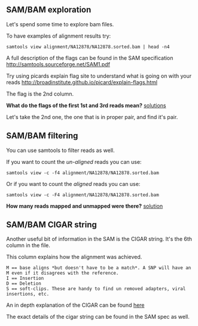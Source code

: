 ## SAM/BAM exploration
Let's spend some time to explore bam files.

To have examples of alignment results try:

```
samtools view alignment/NA12878/NA12878.sorted.bam | head -n4
```

A full description of the flags can be found in the SAM specification
http://samtools.sourceforge.net/SAM1.pdf

Try using picards explain flag site to understand what is going on with your reads
http://broadinstitute.github.io/picard/explain-flags.html

The flag is the 2nd column.

**What do the flags of the first 1st and 3rd reads mean?** [solutions](solutions/_sambam1.md)

Let's take the 2nd one, the one that is in proper pair, and find it's pair.

## SAM/BAM filtering

You can use samtools to filter reads as well.

If you want to count the *un-aligned* reads you can use:

```
samtools view -c -f4 alignment/NA12878/NA12878.sorted.bam
```

Or if you want to count the *aligned* reads you can use:

```
samtools view -c -F4 alignment/NA12878/NA12878.sorted.bam
```

**How many reads mapped and unmapped were there?** [solution](solutions/_sambam2.md)

## SAM/BAM CIGAR string
Another useful bit of information in the SAM is the CIGAR string.
It's the 6th column in the file. 

This column explains how the alignment was achieved.
 
	M == base aligns *but doesn't have to be a match*. A SNP will have an M even if it disagrees with the reference.
	I == Insertion
	D == Deletion
	S == soft-clips. These are handy to find un removed adapters, viral insertions, etc.

An in depth explanation of the CIGAR can be found [here](http://genome.sph.umich.edu/wiki/SAM)

The exact details of the cigar string can be found in the SAM spec as well.
